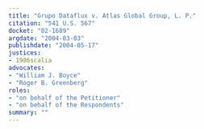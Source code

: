 ```yaml
---
title: "Grupo Dataflux v. Atlas Global Group, L. P."
citation: "541 U.S. 567"
docket: "02-1689"
argdate: "2004-03-03"
publishdate: "2004-05-17"
justices:
- 1986scalia
advocates:
- "William J. Boyce"
- "Roger B. Greenberg"
roles:
- "on behalf of the Petitioner"
- "on behalf of the Respondents"
summary: ""
---
```


